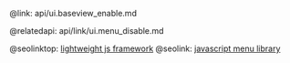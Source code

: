 @link: api/ui.baseview_enable.md

@relatedapi:
	api/link/ui.menu_disable.md

@seolinktop: [lightweight js framework](https://webix.com)
@seolink: [javascript menu library](https://webix.com/widget/menu/)